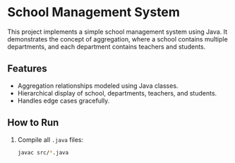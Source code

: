 # School Management System
This project implements a simple school management system using Java. It demonstrates the concept of aggregation, where a school contains multiple departments, and each department contains teachers and students.

## Features
- Aggregation relationships modeled using Java classes.
- Hierarchical display of school, departments, teachers, and students.
- Handles edge cases gracefully.

## How to Run
1. Compile all `.java` files:
   ```bash
   javac src/*.java
